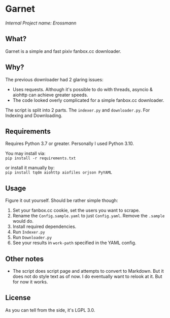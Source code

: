 # Garnet

*Internal Project name: Erossmann*

## What?

Garnet is a simple and fast pixiv fanbox.cc downloader.

## Why?

The previous downloader had 2 glaring issues:

- Uses requests. Although it's possible to do with threads, asyncio & aiohttp can achieve greater speeds.
- The code looked overly complicated for a simple fanbox.cc downloader.

The script is split into 2 parts. The `indexer.py` and `downloader.py`. For Indexing and Downloading.

## Requirements

Requires Python 3.7 or greater. Personally I used Python 3.10.

You may install via:  
`pip install -r requirements.txt`

or install it manually by:  
`pip install tqdm aiohttp aiofiles orjson PyYAML`

## Usage

Figure it out yourself. Should be rather simple though:

1. Set your fanbox.cc cookie, set the users you want to scrape.
2. Rename the `Config.sample.yaml` to just `Config.yaml`. Remove the `.sample` would do.
3. Install required dependencies.
4. Run `Indexer.py`
5. Run `Downloader.py`
6. See your results in `work-path` specified in the YAML config.

## Other notes

- The script does script page and attempts to convert to Markdown. But it does not do style text as of now. I do eventually want to relook at it. But for now it works.

## License

As you can tell from the side, it's LGPL 3.0.
